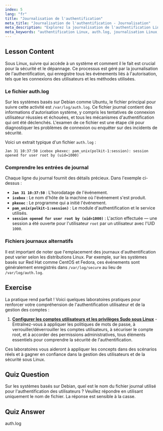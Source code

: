 ```yaml
---
index: 5
lang: "fr"
title: "Journalisation de l'authentification"
meta_title: "Journalisation de l'authentification - Journalisation"
meta_description: "Explorez la journalisation de l'authentification Linux en examinant le fichier /var/log/auth.log. Ce guide aide les débutants à comprendre les événements de connexion des utilisateurs, les méthodes d'authentification et comment dépanner les problèmes d'accès pour une meilleure sécurité Linux."
meta_keywords: "authentification Linux, auth.log, journalisation Linux, connexion utilisateur, sécurité Linux, autorisation système, dépannage connexion, méthodes d'authentification, débutant, tutoriel, guide, journal sécurisé"
---
```


## Lesson Content

Sous Linux, suivre qui accède à un système et comment il le fait est crucial pour la sécurité et le dépannage. Ce processus est géré par la journalisation de l'authentification, qui enregistre tous les événements liés à l'autorisation, tels que les connexions des utilisateurs et les méthodes utilisées.

### Le fichier auth.log

Sur les systèmes basés sur Debian comme Ubuntu, le fichier principal pour suivre cette activité est `/var/log/auth.log`. Ce fichier journal contient des informations d'autorisation système, y compris les tentatives de connexion utilisateur réussies et échouées, et tous les mécanismes d'authentification qui ont été déclenchés. L'examen de ce fichier est une étape clé pour diagnostiquer les problèmes de connexion ou enquêter sur des incidents de sécurité.

Voici un extrait typique d'un fichier `auth.log` :

```plaintext
Jan 31 10:37:50 icebox pkexec: pam_unix(polkit-1:session): session opened for user root by (uid=1000)
```

### Comprendre les entrées de journal

Chaque ligne du journal fournit des détails précieux. Dans l'exemple ci-dessus :

- **`Jan 31 10:37:50`** : L'horodatage de l'événement.
- **`icebox`** : Le nom d'hôte de la machine où l'événement s'est produit.
- **`pkexec`** : Le programme qui a initié l'événement.
- **`pam_unix(polkit-1:session)`** : Le module d'authentification et le service utilisés.
- **`session opened for user root by (uid=1000)`** : L'action effectuée — une session a été ouverte pour l'utilisateur `root` par un utilisateur avec l'UID `1000`.

### Fichiers journaux alternatifs

Il est important de noter que l'emplacement des journaux d'authentification peut varier selon les distributions Linux. Par exemple, sur les systèmes basés sur Red Hat comme CentOS et Fedora, ces événements sont généralement enregistrés dans `/var/log/secure` au lieu de `/var/log/auth.log`.

## Exercise

La pratique rend parfait ! Voici quelques laboratoires pratiques pour renforcer votre compréhension de l'authentification utilisateur et de la gestion des comptes :

1. **[Configurer les comptes utilisateurs et les privilèges Sudo sous Linux](https://labex.io/fr/labs/comptia-configure-user-accounts-and-sudo-privileges-in-linux-590856)** - Entraînez-vous à appliquer les politiques de mots de passe, à verrouiller/déverrouiller les comptes utilisateurs, à sécuriser le compte root, et à accorder des permissions administratives, tous éléments essentiels pour comprendre la sécurité de l'authentification.

Ces laboratoires vous aideront à appliquer les concepts dans des scénarios réels et à gagner en confiance dans la gestion des utilisateurs et de la sécurité sous Linux.

## Quiz Question

Sur les systèmes basés sur Debian, quel est le nom du fichier journal utilisé pour l'authentification des utilisateurs ? Veuillez répondre en utilisant uniquement le nom de fichier. La réponse est sensible à la casse.

## Quiz Answer

auth.log
